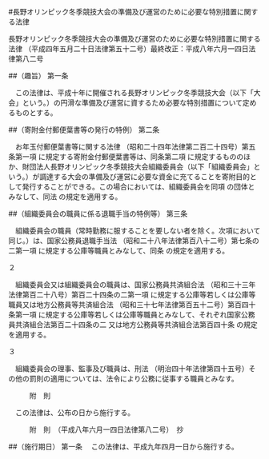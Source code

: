 #長野オリンピック冬季競技大会の準備及び運営のために必要な特別措置に関する法律



長野オリンピック冬季競技大会の準備及び運営のために必要な特別措置に関する法律
（平成四年五月二十日法律第五十二号）最終改正：平成八年六月一四日法律第八二号

##（趣旨）
第一条

　この法律は、平成十年に開催される長野オリンピック冬季競技大会（以下「大会」という。）の円滑な準備及び運営に資するため必要な特別措置について定めるものとする。



##（寄附金付郵便葉書等の発行の特例）
第二条

　お年玉付郵便葉書等に関する法律
（昭和二十四年法律第二百二十四号）第五条第一項
に規定する寄附金付郵便葉書等は、同条第二項
に規定するもののほか、財団法人長野オリンピック冬季競技大会組織委員会（以下「組織委員会」という。）が調達する大会の準備及び運営に必要な資金に充てることを寄附目的として発行することができる。この場合においては、組織委員会を同項
の団体とみなして、同法
の規定を適用する。



##（組織委員会の職員に係る退職手当の特例等）
第三条

　組織委員会の職員（常時勤務に服することを要しない者を除く。次項において同じ。）は、国家公務員退職手当法
（昭和二十八年法律第百八十二号）第七条の二第一項
に規定する公庫等職員とみなして、同条
の規定を適用する。

２

　組織委員会又は組織委員会の職員は、国家公務員共済組合法
（昭和三十三年法律第百二十八号）第百二十四条の二第一項
に規定する公庫等若しくは公庫等職員又は地方公務員等共済組合法
（昭和三十七年法律第百五十二号）第百四十条第一項
に規定する公庫等若しくは公庫等職員とみなして、それぞれ国家公務員共済組合法第百二十四条の二
又は地方公務員等共済組合法第百四十条
の規定を適用する。

３

　組織委員会の理事、監事及び職員は、刑法
（明治四十年法律第四十五号）その他の罰則の適用については、法令により公務に従事する職員とみなす。




　　　附　則


　この法律は、公布の日から施行する。


　　　附　則　（平成八年六月一四日法律第八二号）　抄


##（施行期日）
第一条
　この法律は、平成九年四月一日から施行する。





